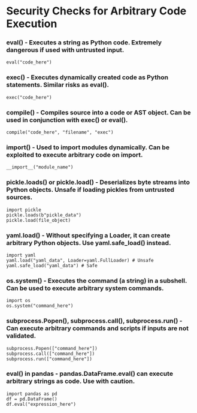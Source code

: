 # Security Checks for Arbitrary Code Execution

### eval() - Executes a string as Python code. Extremely dangerous if used with untrusted input.
```
eval("code_here")
```

### exec() - Executes dynamically created code as Python statements. Similar risks as eval().
```
exec("code_here")
```

### compile() - Compiles source into a code or AST object. Can be used in conjunction with exec() or eval().
```
compile("code_here", "filename", "exec")
```

### __import__() - Used to import modules dynamically. Can be exploited to execute arbitrary code on import.
```
__import__("module_name")
```

### pickle.loads() or pickle.load() - Deserializes byte streams into Python objects. Unsafe if loading pickles from untrusted sources.
```
import pickle
pickle.loads(b"pickle_data")
pickle.load(file_object)
```

### yaml.load() - Without specifying a Loader, it can create arbitrary Python objects. Use yaml.safe_load() instead.
```
import yaml
yaml.load("yaml_data", Loader=yaml.FullLoader) # Unsafe
yaml.safe_load("yaml_data") # Safe
```

### os.system() - Executes the command (a string) in a subshell. Can be used to execute arbitrary system commands.
```
import os
os.system("command_here")
```

### subprocess.Popen(), subprocess.call(), subprocess.run() - Can execute arbitrary commands and scripts if inputs are not validated.
```import subprocess
subprocess.Popen(["command_here"])
subprocess.call(["command_here"])
subprocess.run(["command_here"])
```

### eval() in pandas - pandas.DataFrame.eval() can execute arbitrary strings as code. Use with caution.
```
import pandas as pd
df = pd.DataFrame()
df.eval("expression_here")
```
